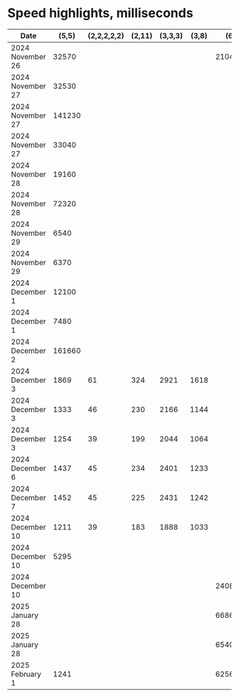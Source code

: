 # Speed highlights, milliseconds

| Date             | (5,5)  | (2,2,2,2,2) | (2,11) | (3,3,3) | (3,8) | (6,6)    | Notes                                      |
| ---------------- | ------ | ----------- | ------ | ------- | ----- | -------- | ------------------------------------------ |
| 2024 November 26 | 32570  |             |        |         |       | 21040250 | OOP                                        |
| 2024 November 27 | 32530  |             |        |         |       |          | concurrency                                |
| 2024 November 27 | 141230 |             |        |         |       |          |                                            |
| 2024 November 27 | 33040  |             |        |         |       |          | concurrency                                |
| 2024 November 28 | 19160  |             |        |         |       |          | concurrency                                |
| 2024 November 28 | 72320  |             |        |         |       |          |                                            |
| 2024 November 29 | 6540   |             |        |         |       |          | concurrency. numba.njit                    |
| 2024 November 29 | 6370   |             |        |         |       |          | numba.njit                                 |
| 2024 December 1  | 12100  |             |        |         |       |          | concurrency                                |
| 2024 December 1  | 7480   |             |        |         |       |          |                                            |
| 2024 December 2  | 161660 |             |        |         |       |          | I started over.                            |
| 2024 December 3  | 1869   | 61          | 324    | 2921    | 1618  |          | `list` except `connectionGraph`: `ndarray` |
| 2024 December 3  | 1333   | 46          | 230    | 2166    | 1144  |          | all `ndarray`                              |
| 2024 December 3  | 1254   | 39          | 199    | 2044    | 1064  |          | combine four `ndarray` into `track`        |
| 2024 December 6  | 1437   | 45          | 234    | 2401    | 1233  |          |                                            |
| 2024 December 7  | 1452   | 45          | 225    | 2431    | 1242  |          |                                            |
| 2024 December 10 | 1211   | 39          | 183    | 1888    | 1033  |          |                                            |
| 2024 December 10 | 5295   |             |        |         |       |          | concurrency                                |
| 2024 December 10 |        |             |        |         |       | 2408200  | concurrency                                |
| 2025 January 28  |        |             |        |         |       | 668630   |                                            |
| 2025 January 28  |        |             |        |         |       | 654080   | custom module for job                      |
| 2025 February 1  | 1241   |             |        |         |       | 625616   | custom module for job                      |
